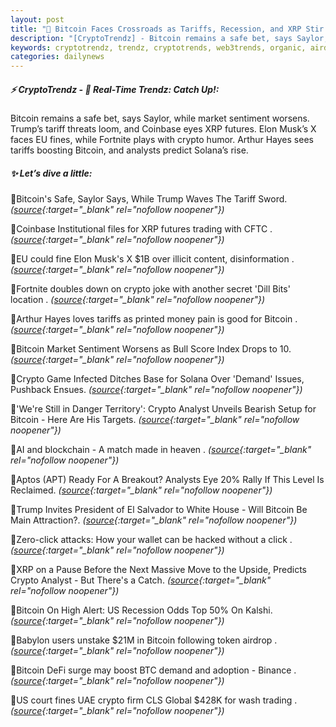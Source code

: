 ```yaml
---
layout: post
title: "🌇 Bitcoin Faces Crossroads as Tariffs, Recession, and XRP Stir Market"
description: "[CryptoTrendz] - Bitcoin remains a safe bet, says Saylor, while market sentiment worsens. Trump’s tariff threats loom, and Coinbase eyes XRP futures. Elon Musk’s X faces EU fines, while Fortnite plays with crypto humor. Arthur Hayes sees tariffs boosting Bitcoin, and analysts predict Solana’s rise."
keywords: cryptotrendz, trendz, cryptotrends, web3trends, organic, airdrop, token, Market, Analyst, trading, BTC, crypto, XRP, Binance, Trump, Elon, Bitcoin, UAE
categories: dailynews
---
```


##### ⚡ CryptoTrendz - 📌 *Real-Time Trendz: Catch Up!:*

Bitcoin remains a safe bet, says Saylor, while market sentiment worsens. Trump’s tariff threats loom, and Coinbase eyes XRP futures. Elon Musk’s X faces EU fines, while Fortnite plays with crypto humor. Arthur Hayes sees tariffs boosting Bitcoin, and analysts predict Solana’s rise.

##### ✨ *Let’s dive a little:*


🔹Bitcoin's Safe, Saylor Says, While Trump Waves The Tariff Sword. *([source](https://s.avyag.com/tg3h){:target="_blank" rel="nofollow noopener"})*

🔹Coinbase Institutional files for XRP futures trading with CFTC . *([source](https://s.avyag.com/aep0){:target="_blank" rel="nofollow noopener"})*

🔹EU could fine Elon Musk's X $1B over illicit content, disinformation . *([source](https://s.avyag.com/k3ke){:target="_blank" rel="nofollow noopener"})*

🔹Fortnite doubles down on crypto joke with another secret 'Dill Bits' location . *([source](https://s.avyag.com/eylj){:target="_blank" rel="nofollow noopener"})*

🔹Arthur Hayes loves tariffs as printed money pain is good for Bitcoin . *([source](https://s.avyag.com/0juz){:target="_blank" rel="nofollow noopener"})*

🔹Bitcoin Market Sentiment Worsens as Bull Score Index Drops to 10. *([source](https://s.avyag.com/677u){:target="_blank" rel="nofollow noopener"})*

🔹Crypto Game Infected Ditches Base for Solana Over 'Demand' Issues, Pushback Ensues. *([source](https://s.avyag.com/52rp){:target="_blank" rel="nofollow noopener"})*

🔹'We're Still in Danger Territory': Crypto Analyst Unveils Bearish Setup for Bitcoin - Here Are His Targets. *([source](https://s.avyag.com/bs2w){:target="_blank" rel="nofollow noopener"})*

🔹AI and blockchain - A match made in heaven . *([source](https://s.avyag.com/jear){:target="_blank" rel="nofollow noopener"})*

🔹Aptos (APT) Ready For A Breakout? Analysts Eye 20% Rally If This Level Is Reclaimed. *([source](https://s.avyag.com/o5un){:target="_blank" rel="nofollow noopener"})*

🔹Trump Invites President of El Salvador to White House - Will Bitcoin Be Main Attraction?. *([source](https://s.avyag.com/xrwg){:target="_blank" rel="nofollow noopener"})*

🔹Zero-click attacks: How your wallet can be hacked without a click . *([source](https://s.avyag.com/tzna){:target="_blank" rel="nofollow noopener"})*

🔹XRP on a Pause Before the Next Massive Move to the Upside, Predicts Crypto Analyst - But There's a Catch. *([source](https://s.avyag.com/2xb6){:target="_blank" rel="nofollow noopener"})*

🔹Bitcoin On High Alert: US Recession Odds Top 50% On Kalshi. *([source](https://s.avyag.com/qu2j){:target="_blank" rel="nofollow noopener"})*

🔹Babylon users unstake $21M in Bitcoin following token airdrop . *([source](https://s.avyag.com/8wa6){:target="_blank" rel="nofollow noopener"})*

🔹Bitcoin DeFi surge may boost BTC demand and adoption - Binance . *([source](https://s.avyag.com/smwz){:target="_blank" rel="nofollow noopener"})*

🔹US court fines UAE crypto firm CLS Global $428K for wash trading . *([source](https://s.avyag.com/299c){:target="_blank" rel="nofollow noopener"})*
